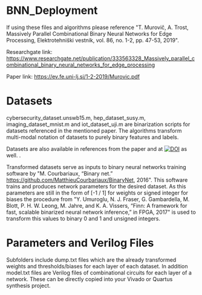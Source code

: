 # BNN_Deployment

If using these files and algorithms please reference "T. Murovič, A. Trost, Massively Parallel Combinational Binary Neural Networks for Edge Processing, Elektrotehniški vestnik, vol. 86, no. 1-2, pp. 47-53, 2019". 

Researchgate link: https://www.researchgate.net/publication/333563328_Massively_parallel_combinational_binary_neural_networks_for_edge_processing 

Paper link: https://ev.fe.uni-lj.si/1-2-2019/Murovic.pdf 


# Datasets
cybersecurity_dataset.unswb15.m, hep_dataset_susy.m, imaging_dataset_mnist.m and iot_dataset_uji.m are binarization scripts for datasets referenced in the mentioned paper. The algorithms transform multi-modal notation of datasets to purely binary features and labels. 

Datasets are also available in references from the paper and at [![DOI](https://zenodo.org/badge/DOI/10.5281/zenodo.3258657.svg)](https://doi.org/10.5281/zenodo.3258657) as well.
.

Transformed datasets serve as inputs to binary neural networks training software by "M. Courbariaux, “Binary net.”
https://github.com/MatthieuCourbariaux/BinaryNet, 2016". This software trains and produces network parameters for the desired dataset. As this parameters are still in the form of [-1 / 1] for weights or signed integer for biases the procedure from "Y. Umuroglu, N. J. Fraser, G. Gambardella, M. Blott, P. H. W.
Leong, M. Jahre, and K. A. Vissers, “Finn: A framework for fast,
scalable binarized neural network inference,” in FPGA, 2017" is used to transform this values to binary 0 and 1 and unsigned integers. 

# Parameters and Verilog Files
Subfolders include dump.txt files which are the already transformed weights and thresholds/biases for each layer of each dataset. In addition model.txt files are Verilog files of combinational circuits for each layer of a network. These can be directly copied into your Vivado or Quartus synthesis project.

